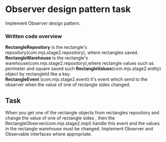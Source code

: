 # Observer design pattern task

Implement Observer design pattern. 

### Written code overview

**RectangleRepository** is the rectangle's repository(com.mjs.stage2.repository), where rectangles saved.    
**RectangleWarehouse** is the rectangle's warehouse(com.mjs.stage2.repository),where rectangle values such as perimeter
and square saved such **RectangleValues**(com.mjs.stage2.entity) object by rectangleId like a key.  
**RectangleEvent** (com.mjs.stage2.event) it's event which send to the observer when the
value of one of rectangle sides changed.

## Task

When you get one of the rectangle objects from rectangles repository and change the
value of one of rectangle sides , then the RectangleObserver(com.mjs.stage2.impl) handle this event and the values in the rectangle warehouse
must be changed. Implement Observer and Observable interfaces where appropriate. 
  

